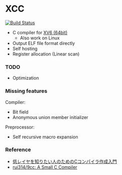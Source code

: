 XCC
===

[![Build Status](https://travis-ci.org/tyfkda/xcc.svg?branch=master)](https://travis-ci.org/tyfkda/xcc)

  * C compiler for [XV6 (64bit)](https://github.com/tyfkda/xv6)
    * Also work on Linux
  * Output ELF file format directly
  * Self hosting
  * Register allocation (Linear scan)


### TODO

  * Optimization


### Missing features

Compiler:

  * Bit field
  * Anonymous union member initializer

Preprocessor:

  * Self recursive macro expansion


### Reference

  * [低レイヤを知りたい人のためのCコンパイラ作成入門](https://www.sigbus.info/compilerbook)
  * [rui314/9cc: A Small C Compiler](https://github.com/rui314/9cc)
